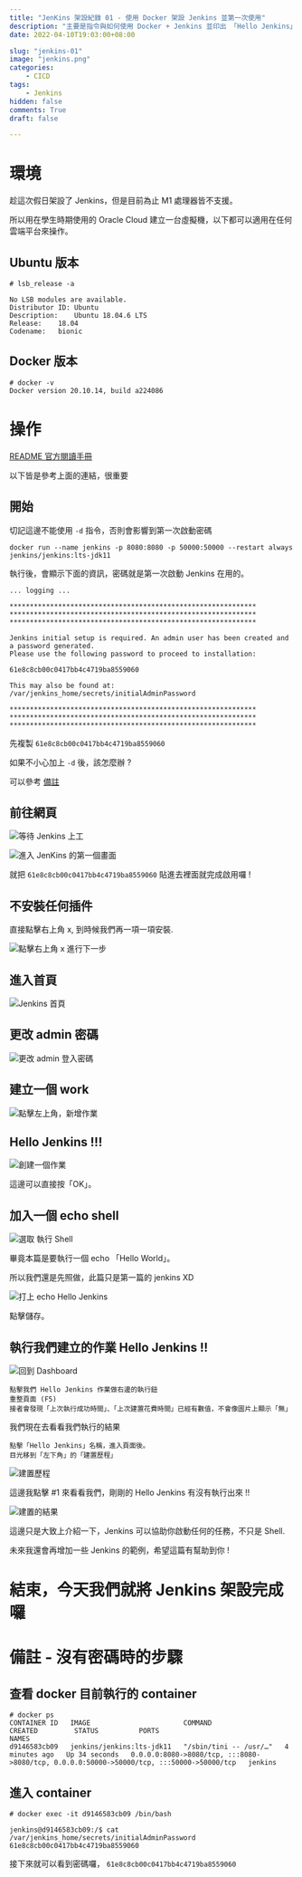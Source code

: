 ```yaml
---
title: "JenKins 架設紀錄 01 - 使用 Docker 架設 Jenkins 並第一次使用"
description: "主要是指令與如何使用 Docker + Jenkins 並印出 「Hello Jenkins」"
date: 2022-04-10T19:03:00+08:00

slug: "jenkins-01"
image: "jenkins.png"
categories:
    - CICD
tags:
    - Jenkins
hidden: false
comments: True
draft: false

---
```


# 環境

趁這次假日架設了 Jenkins，但是目前為止 M1 處理器皆不支援。

所以用在學生時期使用的 Oracle Cloud 建立一台虛擬機，以下都可以適用在任何雲端平台來操作。

## Ubuntu 版本

```
# lsb_release -a

No LSB modules are available.
Distributor ID:	Ubuntu
Description:	Ubuntu 18.04.6 LTS
Release:	18.04
Codename:	bionic
```

## Docker 版本

```
# docker -v
Docker version 20.10.14, build a224086
```

# 操作

[README 官方閱讀手冊](https://github.com/jenkinsci/docker/blob/master/README.md)

以下皆是參考上面的連結，很重要

## 開始

切記這邊不能使用 ```-d``` 指令，否則會影響到第一次啟動密碼

```
docker run --name jenkins -p 8080:8080 -p 50000:50000 --restart always jenkins/jenkins:lts-jdk11
```

執行後，會顯示下面的資訊，密碼就是第一次啟動 Jenkins 在用的。

```
... logging ...

*************************************************************
*************************************************************
*************************************************************

Jenkins initial setup is required. An admin user has been created and a password generated.
Please use the following password to proceed to installation:

61e8c8cb00c0417bb4c4719ba8559060

This may also be found at: /var/jenkins_home/secrets/initialAdminPassword

*************************************************************
*************************************************************
*************************************************************
```

先複製 ```61e8c8cb00c0417bb4c4719ba8559060```

如果不小心加上 ```-d``` 後，該怎麼辦 ?

可以參考 [備註](#備註)
## 前往網頁

![等待 Jenkins 上工](00-wait.png)

![進入 JenKins 的第一個畫面](01-Unlock.png)

就把 ```61e8c8cb00c0417bb4c4719ba8559060``` 貼進去裡面就完成啟用囉 !

## 不安裝任何插件

直接點擊右上角 x, 到時候我們再一項一項安裝.

![點擊右上角 x 進行下一步](02-plugin.png)

## 進入首頁

![Jenkins 首頁](03-home.png)

## 更改 admin 密碼

![更改 admin 登入密碼](04-change_password.png)

## 建立一個 work

![點擊左上角，新增作業](05-create-work.png)

## Hello Jenkins !!!

![創建一個作業](06-create-hello-jenkins.png)

這邊可以直接按「OK」。

## 加入一個 echo shell

![選取 執行 Shell](07-create-shell.jpeg)

畢竟本篇是要執行一個 echo 「Hello World」。

所以我們還是先照做，此篇只是第一篇的 jenkins XD

![打上 echo Hello Jenkins](08-echo.jpg)

點擊儲存。

## 執行我們建立的作業 Hello Jenkins !!

![回到 Dashboard](09-dashboard.jpg)

```
點擊我們 Hello Jenkins 作業做右邊的執行鈕
重整頁面 (F5)
接者會發現「上次執行成功時間」、「上次建置花費時間」已經有數值，不會像圖片上顯示「無」
```

我們現在去看看我們執行的結果

```
點擊「Hello Jenkins」名稱，進入頁面後。
目光移到「左下角」的「建置歷程」
```

![建置歷程](11-task-history.png)

這邊我點擊 #1 來看看我們，剛剛的 Hello Jenkins 有沒有執行出來 !!

![建置的結果](10-success-task.png)

這邊只是大致上介紹一下，Jenkins 可以協助你啟動任何的任務，不只是 Shell.

未來我還會再增加一些 Jenkins 的範例，希望這篇有幫助到你 !

# 結束，今天我們就將 Jenkins 架設完成囉

# 備註 - 沒有密碼時的步驟

## 查看 docker 目前執行的 container
```
# docker ps
CONTAINER ID   IMAGE                       COMMAND                  CREATED         STATUS          PORTS                                                                                      NAMES
d9146583cb09   jenkins/jenkins:lts-jdk11   "/sbin/tini -- /usr/…"   4 minutes ago   Up 34 seconds   0.0.0.0:8080->8080/tcp, :::8080->8080/tcp, 0.0.0.0:50000->50000/tcp, :::50000->50000/tcp   jenkins
```

## 進入 container

```
# docker exec -it d9146583cb09 /bin/bash

jenkins@d9146583cb09:/$ cat /var/jenkins_home/secrets/initialAdminPassword
61e8c8cb00c0417bb4c4719ba8559060
```

接下來就可以看到密碼囉， ```61e8c8cb00c0417bb4c4719ba8559060```

